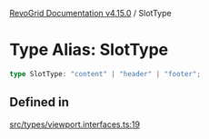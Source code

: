 [RevoGrid Documentation v4.15.0](README.md) / SlotType

# Type Alias: SlotType

```ts
type SlotType: "content" | "header" | "footer";
```

## Defined in

[src/types/viewport.interfaces.ts:19](https://github.com/revolist/revogrid/blob/f57e3b1afae49404a5b6670c54899cb5770f47c4/src/types/viewport.interfaces.ts#L19)
